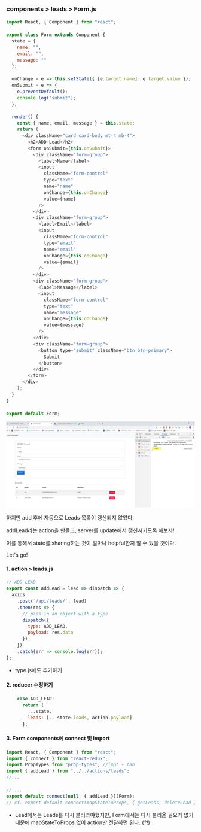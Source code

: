 ### components > leads > Form.js

```js
import React, { Component } from "react";

export class Form extends Component {
  state = {
    name: "",
    email: "",
    message: ""
  };

  onChange = e => this.setState({ [e.target.name]: e.target.value });
  onSubmit = e => {
    e.preventDefault();
    console.log("submit");
  };

  render() {
    const { name, email, message } = this.state;
    return (
      <div className="card card-body mt-4 mb-4">
        <h2>ADD Lead</h2>
        <form onSubmit={this.onSubmit}>
          <div className="form-group">
            <label>Name</label>
            <input
              className="form-control"
              type="text"
              name="name"
              onChange={this.onChange}
              value={name}
            />
          </div>
          <div className="form-group">
            <label>Email</label>
            <input
              className="form-control"
              type="email"
              name="email"
              onChange={this.onChange}
              value={email}
            />
          </div>
          <div className="form-group">
            <label>Message</label>
            <input
              className="form-control"
              type="text"
              name="message"
              onChange={this.onChange}
              value={message}
            />
          </div>
          <div className="form-group">
            <button type="submit" className="btn btn-primary">
              Submit
            </button>
          </div>
        </form>
      </div>
    );
  }
}

export default Form;

```



![form](https://github.com/arara90/images/blob/master/Simtime/simtime%20024.png?raw=true)



하지만 add 후에 자동으로 Leads 목록이 갱신되지 않았다. 

addLead라는 action을 만들고, server를 update해서 갱신시키도록 해보자!

이를 통해서 state를 sharing하는 것이 얼마나 helpful한지 알 수 있을 것이다. 

Let's  go!



#### 1. action > leads.js

```js
// ADD LEAD
export const addLead = lead => dispatch => {
  axios
    .post(`/api/leads/`, lead)
    .then(res => {
      // pass in an object with a type
      dispatch({
        type: ADD_LEAD,
        payload: res.data
      });
    })
    .catch(err => console.log(err));
};
```

* type.js에도 추가하기



#### 2. reducer 수정하기

```js
    case ADD_LEAD:
      return {
        ...state,
        leads: [...state.leads, action.payload]
      };
```



#### 3. Form components에 connect 및 import

```js
import React, { Component } from "react";
import { connect } from "react-redux";
import PropTypes from "prop-types"; //impt + tab
import { addLead } from "../../actions/leads";
//...

// ...
export default connect(null, { addLead })(Form);
// cf. export default connect(mapStateToProps, { getLeads, deleteLead })(Leads); 
```

* Lead에서는 Leads를 다시 불러와야했지만, Form에서는 다시 불러올 필요가 없기 때문에 mapStateToProps 없이 action만 전달하면 된다. (?!)